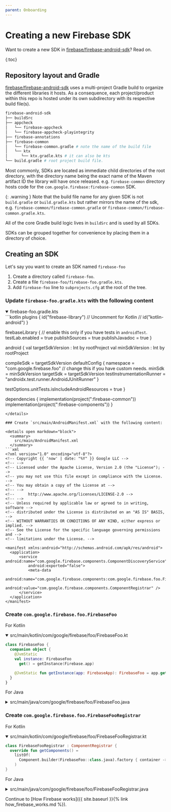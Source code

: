 ```yaml
---
parent: Onboarding
---
```


# Creating a new Firebase SDK

Want to create a new SDK in
[firebase/firebase-android-sdk](https://github.com/firebase/firebase-android-sdk)?
Read on.

{:toc}

## Repository layout and Gradle

[firebase/firebase-android-sdk](https://github.com/firebase/firebase-android-sdk)
uses a multi-project Gradle build to organize the different libraries it hosts.
As a consequence, each project/product within this repo is hosted under its own
subdirectory with its respective build file(s).

```bash
firebase-android-sdk
├── buildSrc
├── appcheck
│   └── firebase-appcheck
│   └── firebase-appcheck-playintegrity
├── firebase-annotations
├── firebase-common
│   └── firebase-common.gradle # note the name of the build file
│   └── ktx
│      └── ktx.gradle.kts # it can also be kts
└── build.gradle # root project build file.
```

Most commonly, SDKs are located as immediate child directories of the root
directory, with the directory name being the exact name of the Maven artifact ID
the library will have once released. e.g. `firebase-common` directory
hosts code for the `com.google.firebase:firebase-common` SDK.

{: .warning }
Note that the build file name for any given SDK is not `build.gradle` or `build.gradle.kts`
but rather mirrors the name of the sdk, e.g.
`firebase-common/firebase-common.gradle` or `firebase-common/firebase-common.gradle.kts`.

All of the core Gradle build logic lives in `buildSrc` and is used by all
SDKs.

SDKs can be grouped together for convenience by placing them in a directory of
choice.

## Creating an SDK

Let's say you want to create an SDK named `firebase-foo`

1. Create a directory called `firebase-foo`.
1. Create a file `firebase-foo/firebase-foo.gradle.kts`.
1. Add `firebase-foo` line to `subprojects.cfg` at the root of the tree.

### Update `firebase-foo.gradle.kts` with the following content

<details open markdown="block">
  <summary>
    firebase-foo.gradle.kts
  </summary>
```kotlin
plugins {
  id("firebase-library")
  // Uncomment for Kotlin
  // id("kotlin-android")
}

firebaseLibrary {
    // enable this only if you have tests in `androidTest`.
    testLab.enabled = true
    publishSources = true
    publishJavadoc = true
}

android {
  val targetSdkVersion : Int by rootProject
  val minSdkVersion : Int by rootProject

  compileSdk = targetSdkVersion
  defaultConfig {
    namespace = "com.google.firebase.foo"
    // change this if you have custom needs.
    minSdk = minSdkVersion
    targetSdk = targetSdkVersion
    testInstrumentationRunner = "androidx.test.runner.AndroidJUnitRunner"
  }

  testOptions.unitTests.isIncludeAndroidResources = true
}

dependencies {
  implementation(project(":firebase-common"))
  implementation(project(":firebase-components"))
}

```
</details>

### Create `src/main/AndroidManifest.xml` with the following content:

<details open markdown="block">
  <summary>
    src/main/AndroidManifest.xml
  </summary>
```xml
<?xml version="1.0" encoding="utf-8"?>
<!-- Copyright {{ 'now' | date: "%Y" }} Google LLC -->
<!-- -->
<!-- Licensed under the Apache License, Version 2.0 (the "License"); -->
<!-- you may not use this file except in compliance with the License. -->
<!-- You may obtain a copy of the License at -->
<!-- -->
<!--      http://www.apache.org/licenses/LICENSE-2.0 -->
<!-- -->
<!-- Unless required by applicable law or agreed to in writing, software -->
<!-- distributed under the License is distributed on an "AS IS" BASIS, -->
<!-- WITHOUT WARRANTIES OR CONDITIONS OF ANY KIND, either express or implied. -->
<!-- See the License for the specific language governing permissions and -->
<!-- limitations under the License. -->

<manifest xmlns:android="http://schemas.android.com/apk/res/android">
  <application>
      <service android:name="com.google.firebase.components.ComponentDiscoveryService"
          android:exported="false">
          <meta-data
              android:name="com.google.firebase.components:com.google.firebase.foo.FirebaseFooRegistrar"
              android:value="com.google.firebase.components.ComponentRegistrar" />
      </service>
  </application>
</manifest>
```

</details>

### Create `com.google.firebase.foo.FirebaseFoo`

For Kotlin
<details open markdown="block">
  <summary>
    src/main/kotlin/com/google/firebase/foo/FirebaseFoo.kt
  </summary>

```kotlin
class FirebaseFoo {
  companion object {
    @JvmStatic
    val instance: FirebaseFoo
      get() = getInstance(Firebase.app)

    @JvmStatic fun getInstance(app: FirebaseApp): FirebaseFoo = app.get(FirebaseFoo::class.java)
  }
}
```

</details>

For Java
<details markdown="block">
  <summary>
    src/main/java/com/google/firebase/foo/FirebaseFoo.java
  </summary>

```java
public class FirebaseFoo {
  public static FirebaseFoo getInstance() {
    return getInstance(FirebaseApp.getInstance());
  }
  public static FirebaseFoo getInstance(FirebaseApp app) {
    return app.get(FirebaseFoo.class);
  }
}
```

</details>

### Create `com.google.firebase.foo.FirebaseFooRegistrar`

For Kotlin
<details open markdown="block">
  <summary>
    src/main/kotlin/com/google/firebase/foo/FirebaseFooRegistrar.kt
  </summary>

```kotlin
class FirebaseFooRegistrar : ComponentRegistrar {
  override fun getComponents() =
    listOf(
      Component.builder(FirebaseFoo::class.java).factory { container -> FirebaseFoo() }.build()
    )
}
```

</details>

For Java
<details markdown="block">
  <summary>
    src/main/java/com/google/firebase/foo/FirebaseFooRegistrar.java
  </summary>

```java
public class FirebaseFooRegistrar implements ComponentRegistrar {
  @Override
  public List<Component<?>> getComponents() {
    return Collections.singletonList(
        Component.builder(FirebaseFoo.class).factory(c -> new FirebaseFoo()).build());
  }
}
```

</details>

Continue to [How Firebase works]({{ site.baseurl }}{% link how_firebase_works.md %}).

